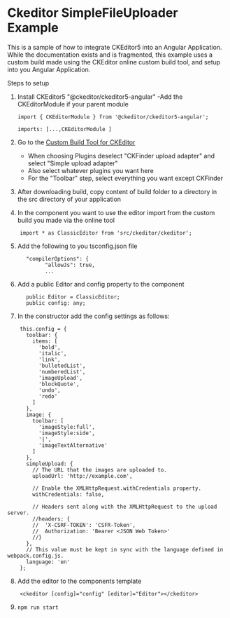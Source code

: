 
# Ckeditor SimpleFileUploader Example

This is a sample of how to integrate CKEditor5 into an Angular Application. While the documentation exists and is fragmented, this example uses a custom build made using the CKEditor online custom build tool, and setup into you Angular Application.

Steps to setup

1. Install CKEditor5 "@ckeditor/ckeditor5-angular"
    -Add the CKEditorModule if your parent module
    ```
    import { CKEditorModule } from '@ckeditor/ckeditor5-angular';

    imports: [...,CKEditorModule ]
    ```
2. Go to the [Custom Build Tool for CKEditor](https://ckeditor.com/ckeditor-5/online-builder/)
    - When choosing Plugins deselect "CKFinder upload adapter" and select "Simple upload adapter"
    - Also select whatever plugins you want here
    - For the "Toolbar" step, select everything you want except CKFinder

3. After downloading build, copy content of build folder to a directory in the src directory of your application

4. In the component you want to use the editor import from the custom build you made via the online tool
```
    import * as ClassicEditor from 'src/ckeditor/ckeditor';
```
5. Add the following to you tsconfig.json file
```
      "compilerOptions": {
            "allowJs": true,
            ...
```
6. Add a public Editor and config property to the component
```
      public Editor = ClassicEditor;
      public config: any;
```
7. In the constructor add the config settings as follows:
```
    this.config = {
      toolbar: {
        items: [
          'bold',
          'italic',
          'link',
          'bulletedList',
          'numberedList',
          'imageUpload',
          'blockQuote',
          'undo',
          'redo'
        ]
      },
      image: {
        toolbar: [
          'imageStyle:full',
          'imageStyle:side',
          '|',
          'imageTextAlternative'
        ]
      },
      simpleUpload: {
        // The URL that the images are uploaded to.
        uploadUrl: 'http://example.com',

        // Enable the XMLHttpRequest.withCredentials property.
        withCredentials: false,

        // Headers sent along with the XMLHttpRequest to the upload server.
        //headers: {
        //  'X-CSRF-TOKEN': 'CSFR-Token',
        //  Authorization: 'Bearer <JSON Web Token>'
        //}
      },
      // This value must be kept in sync with the language defined in webpack.config.js.
      language: 'en'
    };
```
8. Add the editor to the components template
```
    <ckeditor [config]="config" [editor]="Editor"></ckeditor>
```
9. `npm run start`